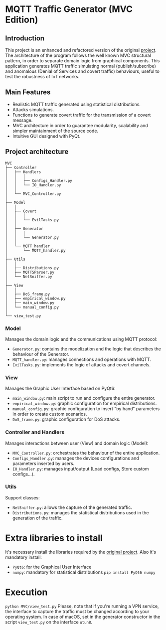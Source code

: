 # MQTT Traffic Generator (MVC Edition)
## Introduction
This project is an enhanced and refactored version of the original [project](https://github.com/CamillaCP/MQTT-traffic-generator/tree/main).
The architecture of the program follows the well known MVC structural pattern, in order to separate domain logic from graphical components.
This application generates MQTT traffic simulating normal (publish/subscribe) and anomalous (Denial of Services and covert traffic) behaviours, useful to test the robustness of IoT networks.
## Main Features
- Realistic MQTT traffic generated using statistical distributions.
- Attacks simulations.
- Functions to generate covert traffic for the transmission of a covert message.
- MVC architecture in order to guarantee modularity, scalability and simpler maintainment of the source code.
- Intuitive GUI designed with PyQt.
## Project architecture
```
MVC
├── Controller
│   ├── Handlers
│   │   │
│   │   ├── Configs_Handler.py
│   │   └── IO_Handler.py
│   │
│   └── MVC_Controller.py
│
├── Model
│   │
│   ├── Covert
│   │   │
│   │   └── EvilTasks.py
│   │
│   ├── Generator
│   │   │
│   │   └── Generator.py
│   │
│   └── MQTT_handler
│       └── MQTT_handler.py
│
├── Utils
│   │
│   ├── Distributions.py
│   ├── MQTT5Parser.py
│   └── NetSniffer.py
│
├── View
│   │
│   ├── DoS_frame.py
│   ├── empirical_window.py
│   ├── main_window.py
│   └── manual_config.py
│
└── view_test.py 

```
### Model
Manages the domain logic and the communications using MQTT protocol:
- ``Generator.py``: contains the modelization and the logic that describes the behaviour of the Generator.
- ``MQTT_handler.py``: manages connections and operations with MQTT.
- ``EvilTasks.py``: implements the logic of attacks and covert channels.
### View
Manages the Graphic User Interface based on PyQt6:
- ``main_window.py``: main script to run and configure the entire generator.
- ``empirical_window.py``: graphic configuration for empirical distributions.
- ``manual_config.py``: graphic configuration to insert "by hand" parameters in order to create custom scenarios.
- ``DoS_frame.py``: graphic configuration for DoS attacks.
### Controller and Handlers
Manages interactions between user (View) and domain logic (Model):
- ``MVC_Controller.py``: orchestrates the behaviour of the entire application.
- ``Configs_Handler.py``: manages the devices configurations and parameters inserted by users.
- ``IO_Handler.py``: manages input/output (Load configs, Store custom configs...).
### Utils
Support classes:
- ``NetSniffer.py``: allows the capture of the generated traffic.
- ``Distributions.py``: manages the statistical distributions used in the generation of the traffic.
# Extra libraries to install
It's necessary install the libraries required by the [original project](https://github.com/CamillaCP/MQTT-traffic-generator/tree/main). Also it's mandatory install:
- ``PyQt6``: for the Graphical User Interface
- ``numpy``: mandatory for statistical distributions
```pip install PyQt6 numpy```
# Execution
```python MVC/view_test.py```
Please, note that if you're running a VPN service, the interface to capture the traffic must be changed according to your operating system.
In case of macOS, set in the generator constructor in the script ```view_test.py``` on the interface ```utun8```.



















